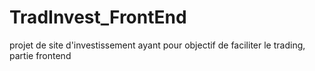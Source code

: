 # TradInvest_FrontEnd
projet de site d'investissement ayant pour objectif de faciliter le trading, partie frontend
